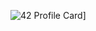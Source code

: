![42 Profile Card](https://1337-readme.vercel.app/api/profile?cursus=42cursus&dark=true&login=zzirh)]

